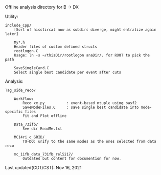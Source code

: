 Offline analysis directory for B -> DX

Utility:

    include_Cpp/
        [Sort of hisotircal now as subdirs diverge, might entralize again later]

        My*.h
        Header files of custom defined structs
        rootlogon.C
        Usage: ln -s ~/thisDir/rootlogon anaDir/. for ROOT to pick the path

        SaveSingleCand.C
        Select single best candidate per event after cuts

Analysis:

    Tag_side_reco/

        Workflow:
            Reco_xx.py          : event-based ntuple using basf2
            SaveModeFiles.C     : save single best candidate into mode-specific files 
            Fit and Plot offline

        Data_73ifb/
            See dir ReadMe.txt

        MC14ri_c_GRID/
            TO-DO: unify to the same modes as the ones selected from data reco

        mc_1ifb_data_73ifb_rel5217/
            Outdated but content for documention for now.
    
Last updated(CDT/CST):
Nov 16, 2021 
